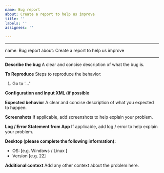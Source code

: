 ```yaml
---
name: Bug report
about: Create a report to help us improve
title: ''
labels: ''
assignees: ''

---
```


---
name: Bug report
about: Create a report to help us improve

---

**Describe the bug**
A clear and concise description of what the bug is.

**To Reproduce**
Steps to reproduce the behavior:
1. Go to '...'

**Configuration and Input XML (if possible**

**Expected behavior**
A clear and concise description of what you expected to happen.

**Screenshots**
If applicable, add screenshots to help explain your problem.

**Log / Error Statement from App**
If applicable, add log / error to help explain your problem.

**Desktop (please complete the following information):**
 - OS: [e.g. Windows / Linux ]
 - Version [e.g. 22]

**Additional context**
Add any other context about the problem here.
